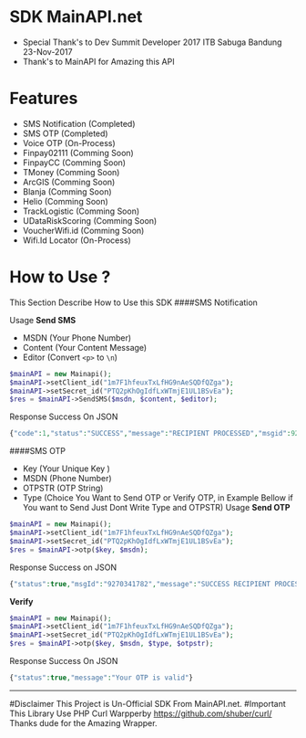 # SDK MainAPI.net 

- Special Thank's to Dev Summit Developer 2017 ITB Sabuga Bandung 23-Nov-2017
- Thank's to MainAPI for Amazing this API
# Features
- SMS Notification (Completed)
- SMS OTP (Completed)
- Voice OTP (On-Process)
- Finpay02111 (Comming Soon)
- FinpayCC (Comming Soon) 
- TMoney (Comming Soon)
- ArcGIS (Comming Soon)
- Blanja (Comming Soon)
- Helio (Comming Soon)
- TrackLogistic (Comming Soon)
- UDataRiskScoring (Comming Soon)
- VoucherWifi.id (Comming Soon)
- Wifi.Id Locator (On-Process)
# How to Use ?

This Section Describe How to Use this SDK 
####SMS Notification

 Usage
 **Send SMS**
 

 - MSDN (Your Phone Number)
 - Content (Your Content Message)
 - Editor (Convert `<p>` to `\n`)

 
``` php
$mainAPI = new Mainapi();
$mainAPI->setClient_id("1m7F1hfeuxTxLfHG9nAeSQDfQZga");
$mainAPI->setSecret_id("PTQ2pKhOgIdfLxWTmjE1UL1BSvEa");
$res = $mainAPI->SendSMS($msdn, $content, $editor);
```
Response Success On JSON

``` php
{"code":1,"status":"SUCCESS","message":"RECIPIENT PROCESSED","msgid":9270341239}
```
####SMS OTP
- Key (Your Unique Key )
- MSDN (Phone Number)
- OTPSTR (OTP String)
- Type (Choice You Want to Send OTP or Verify OTP, in Example Bellow if You want to Send Just Dont Write Type and OTPSTR)
Usage
**Send OTP**

``` php
$mainAPI = new Mainapi();
$mainAPI->setClient_id("1m7F1hfeuxTxLfHG9nAeSQDfQZga");
$mainAPI->setSecret_id("PTQ2pKhOgIdfLxWTmjE1UL1BSvEa");
$res = $mainAPI->otp($key, $msdn);
```
Response Success on JSON 
``` php
{"status":true,"msgId":"9270341782","message":"SUCCESS RECIPIENT PROCESSED."}
```
**Verify**
``` php
$mainAPI = new Mainapi();
$mainAPI->setClient_id("1m7F1hfeuxTxLfHG9nAeSQDfQZga");
$mainAPI->setSecret_id("PTQ2pKhOgIdfLxWTmjE1UL1BSvEa");
$res = $mainAPI->otp($key, $msdn, $type, $otpstr);
```
Response Success On JSON
``` php
{"status":true,"message":"Your OTP is valid"}
```


----------
#Disclaimer
This Project is Un-Official SDK From MainAPI.net.
#Important
This Library Use PHP Curl Warpperby https://github.com/shuber/curl/ Thanks dude for the Amazing Wrapper.



